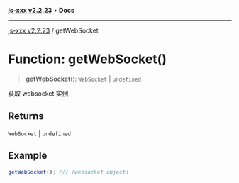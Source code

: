 [**js-xxx v2.2.23**](../README.md) • **Docs**

***

[js-xxx v2.2.23](../README.md) / getWebSocket

# Function: getWebSocket()

> **getWebSocket**(): `WebSocket` \| `undefined`

获取 websocket 实例

## Returns

`WebSocket` \| `undefined`

## Example

```ts
getWebSocket(); /// [websocket object]
```
